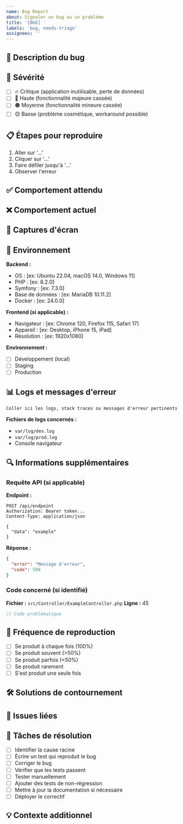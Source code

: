 ```yaml
---
name: Bug Report
about: Signaler un bug ou un problème
title: '[BUG] '
labels: 'bug, needs-triage'
assignees: ''
---
```


## 🐛 Description du bug

<!-- Une description claire et concise du problème -->

## 🔴 Sévérité

- [ ] 🔥 Critique (application inutilisable, perte de données)
- [ ] 🔴 Haute (fonctionnalité majeure cassée)
- [ ] 🟠 Moyenne (fonctionnalité mineure cassée)
- [ ] 🟡 Basse (problème cosmétique, workaround possible)

## 📋 Étapes pour reproduire

1. Aller sur '...'
2. Cliquer sur '...'
3. Faire défiler jusqu'à '...'
4. Observer l'erreur

## ✅ Comportement attendu

<!-- Description claire de ce qui devrait se passer normalement -->

## ❌ Comportement actuel

<!-- Description de ce qui se passe réellement -->

## 📸 Captures d'écran

<!-- Si applicable, ajouter des captures d'écran pour illustrer le problème -->

## 🔧 Environnement

**Backend :**
- OS : [ex: Ubuntu 22.04, macOS 14.0, Windows 11]
- PHP : [ex: 8.2.0]
- Symfony : [ex: 7.3.0]
- Base de données : [ex: MariaDB 10.11.2]
- Docker : [ex: 24.0.0]

**Frontend (si applicable) :**
- Navigateur : [ex: Chrome 120, Firefox 115, Safari 17]
- Appareil : [ex: Desktop, iPhone 15, iPad]
- Résolution : [ex: 1920x1080]

**Environnement :**
- [ ] Développement (local)
- [ ] Staging
- [ ] Production

## 📊 Logs et messages d'erreur

```
Coller ici les logs, stack traces ou messages d'erreur pertinents
```

**Fichiers de logs concernés :**
- `var/log/dev.log`
- `var/log/prod.log`
- Console navigateur

## 🔍 Informations supplémentaires

### Requête API (si applicable)

**Endpoint :**
```http
POST /api/endpoint
Authorization: Bearer token...
Content-Type: application/json

{
  "data": "example"
}
```

**Réponse :**
```json
{
  "error": "Message d'erreur",
  "code": 500
}
```

### Code concerné (si identifié)

**Fichier :** `src/Controller/ExampleController.php`
**Ligne :** 45

```php
// Code problématique
```

## 🔄 Fréquence de reproduction

- [ ] Se produit à chaque fois (100%)
- [ ] Se produit souvent (>50%)
- [ ] Se produit parfois (<50%)
- [ ] Se produit rarement
- [ ] S'est produit une seule fois

## 🛠️ Solutions de contournement

<!-- Y a-t-il un moyen temporaire de contourner ce problème ? -->

## 🔗 Issues liées

<!-- Lien vers d'autres issues similaires ou connexes -->
<!-- - #123 -->
<!-- - #456 -->

## 📌 Tâches de résolution

- [ ] Identifier la cause racine
- [ ] Écrire un test qui reproduit le bug
- [ ] Corriger le bug
- [ ] Vérifier que les tests passent
- [ ] Tester manuellement
- [ ] Ajouter des tests de non-régression
- [ ] Mettre à jour la documentation si nécessaire
- [ ] Déployer le correctif

## 💡 Contexte additionnel

<!-- Toute autre information utile : quand le bug est apparu, impact utilisateur, données affectées, etc. -->